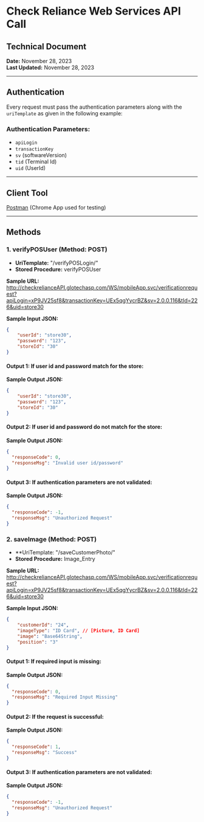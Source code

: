 # Check Reliance Web Services API Call

## Technical Document

**Date:** November 28, 2023  
**Last Updated:** November 28, 2023  

---

## Authentication

Every request must pass the authentication parameters along with the `uriTemplate` as given in the following example:


### Authentication Parameters:

- `apiLogin`
- `transactionKey`
- `sv` (softwareVersion)
- `tid` (Terminal Id)
- `uid` (UserId)

---

## Client Tool

[Postman](http://www.getpostman.com/apps) (Chrome App used for testing)

---

## Methods

### 1. verifyPOSUser (Method: POST)

- **UriTemplate:** "/verifyPOSLogin/"
- **Stored Procedure:** verifyPOSUser

**Sample URL:** http://checkrelianceAPI.glotechasp.com/WS/mobileApp.svc/verificationrequest?apiLogin=xP9JV25sf8&transactionKey=UEx5qgYycrBZ&sv=2.0.0.116&tId=226&uid=store30

**Sample Input JSON:**
```json
{
    "userId": "store30",
    "password": "123",
    "storeId": "30"
}
```

#### Output 1: If user id and password match for the store:

**Sample Output JSON:**
```json
{
    "userId": "store30",
    "password": "123",
    "storeId": "30"
}
```

#### Output 2: If user id and password do not match for the store:

**Sample Output JSON:**
```json
{
  "responseCode": 0,
  "responseMsg": "Invalid user id/password"
}
```

#### Output 3: If authentication parameters are not validated:

**Sample Output JSON:**
```json
{
  "responseCode": -1,
  "responseMsg": "Unauthorized Request"
}
```

### 2. saveImage (Method: POST)

- **UriTemplate: "/saveCustomerPhoto/"
- **Stored Procedure:** Image_Entry

**Sample URL:** http://checkrelianceAPI.glotechasp.com/WS/mobileApp.svc/verificationrequest?apiLogin=xP9JV25sf8&transactionKey=UEx5qgYycrBZ&sv=2.0.0.116&tId=226&uid=store30

**Sample Input JSON:**
```json
{
    "customerId": "24",
    "imageType": "ID Card", // [Picture, ID Card]
    "image": "Base64String",
    "position": "3"
}
```

#### Output 1: If required input is missing:

**Sample Output JSON:**
```json
{
  "responseCode": 0,
  "responseMsg": "Required Input Missing"
}
```

#### Output 2: If the request is successful:

**Sample Output JSON:**
```json
{
  "responseCode": 1,
  "responseMsg": "Success"
}
```

#### Output 3: If authentication parameters are not validated:

**Sample Output JSON:**
```json
{
  "responseCode": -1,
  "responseMsg": "Unauthorized Request"
}
